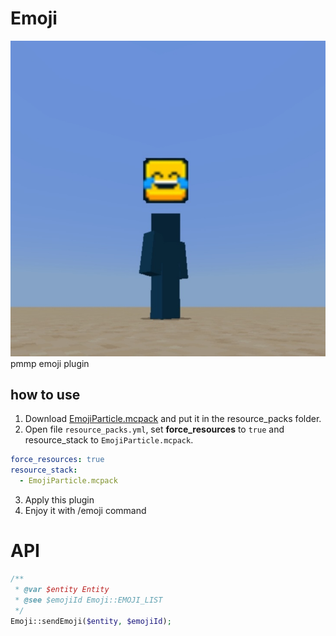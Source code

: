 # Emoji
<img src="./asset/icon.jpg">
pmmp emoji plugin

## how to use
1. Download [EmojiParticle.mcpack](https://github.com/sky-min/Emoji/raw/master/resourcepack/EmojiParticle.mcpack) and put it in the resource_packs folder.
2. Open file `resource_packs.yml`, set **force_resources** to `true` and resource_stack to `EmojiParticle.mcpack`.
```yaml
force_resources: true
resource_stack:
  - EmojiParticle.mcpack
```
3. Apply this plugin
4. Enjoy it with /emoji command

# API
```php
/**
 * @var $entity Entity
 * @see $emojiId Emoji::EMOJI_LIST
 */
Emoji::sendEmoji($entity, $emojiId);
```